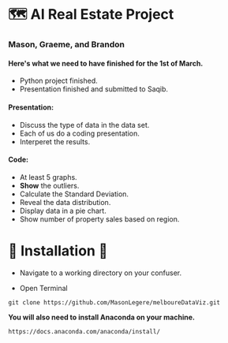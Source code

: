# 🗺 AI Real Estate Project
### Mason, Graeme, and Brandon

#### Here's what we need to have finished for the 1st of March.

- Python project finished.
- Presentation finished and submitted to Saqib. 

#### Presentation:
- Discuss the type of data in the data set.
- Each of us do a coding presentation.
- Interperet the results.


#### Code:
- At least 5 graphs.
- **Show** the outliers.
- Calculate the Standard Deviation.
- Reveal the data distribution.
- Display data in a pie chart. 
- Show number of property sales based on region.

 # 🐙 Installation 🐙
 - Navigate to a working directory on your confuser.
 
 - Open Terminal
 
 `git clone https://github.com/MasonLegere/melboureDataViz.git`
 
**You will also need to install Anaconda on your machine.**

`https://docs.anaconda.com/anaconda/install/`
